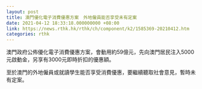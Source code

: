 ```yaml
---
layout: post
title: 澳門優化電子消費優惠方案　外地僱員能否享受未有定案
date: 2021-04-12 18:33:18.000000000 +08:00
link: https://news.rthk.hk/rthk/ch/component/k2/1585369-20210412.htm
categories: rthk
---
```


澳門政府公佈優化電子消費優惠方案，會動用約59億元，先向澳門居民注入5000元啟動金，另享有3000元即時折扣的優惠額。

至於澳門的外地僱員或就讀學生能否享受消費優惠，要繼續聽取社會意見，暫時未有定案。

